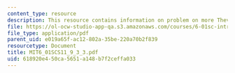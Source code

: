 ```yaml
---
content_type: resource
description: This resource contains information on problem on more Thevenin.
file: https://ol-ocw-studio-app-qa.s3.amazonaws.com/courses/6-01sc-introduction-to-electrical-engineering-and-computer-science-i-spring-2011/618920e450ca5651a148b7f2ceffa033_MIT6_01SCS11_9_3_3.pdf
file_type: application/pdf
parent_uid: e019a65f-ac12-802a-35be-220a70b2f839
resourcetype: Document
title: MIT6_01SCS11_9_3_3.pdf
uid: 618920e4-50ca-5651-a148-b7f2ceffa033
---
```

